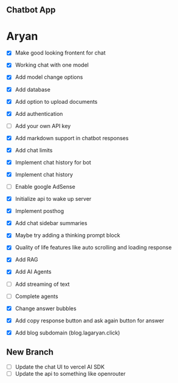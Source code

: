 ## Chatbot App
# Aryan

- [x] Make good looking frontent for chat
- [x] Working chat with one model
- [x] Add model change options
- [x] Add database
- [x] Add option to upload documents
- [x] Add authentication
- [ ] Add your own API key
- [x] Add markdown support in chatbot responses
- [x] Add chat limits
- [x] Implement chat history for bot
- [x] Implement chat history
- [ ] Enable google AdSense
- [x] Initialize api to wake up server
- [x] Implement posthog
- [x] Add chat sidebar summaries
- [x] Maybe try adding a thinking prompt block
- [x] Quality of life features like auto scrolling and loading response
- [x] Add RAG
- [x] Add AI Agents
- [ ] Add streaming of text
- [ ] Complete agents
- [x] Change answer bubbles
- [x] Add copy response button and ask again button for answer
- [x] Add blog subdomain (blog.lagaryan.click)



## New Branch
- [ ] Update the chat UI to vercel AI SDK
- [ ] Update the api to something like openrouter